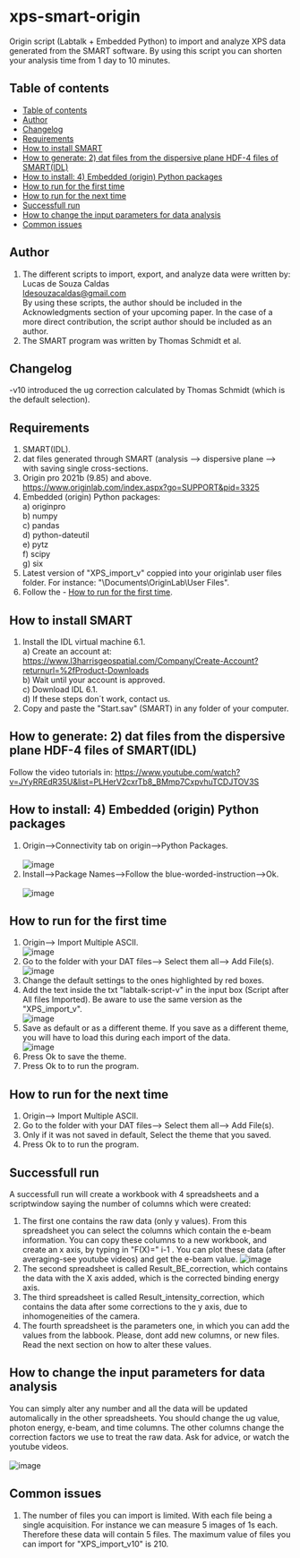 # xps-smart-origin

Origin script (Labtalk + Embedded Python) to import and analyze XPS data generated from the SMART software. By using this script you can shorten your analysis time from 1 day to 10 minutes.

## Table of contents

- [Table of contents](#table-of-contents-)
- [Author](#author)
- [Changelog](#changelog)
- [Requirements](#requirements)
- [How to install SMART](#how-to-install-smart)
- [How to generate: 2) dat files from the dispersive plane HDF-4 files of SMART(IDL)](#how-to-generate--2--dat-files-from-the-dispersive-plane-hdf-4-files-of-smart-idl-)
- [How to install: 4) Embedded (origin) Python packages](#how-to-install--4--embedded--origin--python-packages)
- [How to run for the first time](#how-to-run-for-the-first-time)
- [How to run for the next time](#how-to-run-for-the-next-time)
- [Successfull run](#successfull-run)
- [How to change the input parameters for data analysis](#how-to-change-the-input-parameters-for-data-analysis)
- [Common issues](#common-issues)

## Author

1) The different scripts to import, export, and analyze data were written by:<br>
Lucas de Souza Caldas <br>
ldesouzacaldas@gmail.com<br>
By using these scripts, the author should be included in the Acknowledgments section of your upcoming paper. In the case of a more direct contribution, the script author should be included as an author.
2) The SMART program was written by Thomas Schmidt et al.

## Changelog

-v10 introduced the ug correction calculated by Thomas Schmidt (which is the default selection).

## Requirements

1) SMART(IDL).
2) dat files generated through SMART (analysis --> dispersive plane --> with saving single cross-sections.
3) Origin pro 2021b (9.85) and above. https://www.originlab.com/index.aspx?go=SUPPORT&pid=3325
4) Embedded (origin) Python packages:<br>
  a) originpro<br>
  b) numpy<br>
  c) pandas<br>
  d) python-dateutil<br>
  e) pytz<br>
  f) scipy<br>
  g) six<br>  
5) Latest version of "XPS_import_v" coppied into your originlab user files folder. For instance: "\Documents\OriginLab\User Files". 
6) Follow the - [How to run for the first time](#how-to-run-for-the-first-time).

## How to install SMART

1) Install the IDL virtual machine 6.1.<br>
a) Create an account at:<br>
https://www.l3harrisgeospatial.com/Company/Create-Account?returnurl=%2fProduct-Downloads<br>
b) Wait until your account is approved.<br>
c) Download IDL 6.1.<br>
d) If these steps don´t work, contact us.<br>
2) Copy and paste the "Start.sav" (SMART) in any folder of your computer.

## How to generate: 2) dat files from the dispersive plane HDF-4 files of SMART(IDL)

Follow the video tutorials in:
https://www.youtube.com/watch?v=JYyRREdR35U&list=PLHerV2cxrTb8_BMmp7CxpvhuTCDJTOV3S

## How to install: 4) Embedded (origin) Python packages

1) Origin-->Connectivity tab on origin-->Python Packages.<br>  
![image](https://user-images.githubusercontent.com/42618468/230044368-e53bc0a3-60bb-4c04-a5e9-bcf2cea19bda.png)<br>  
2) Install-->Package Names-->Follow the blue-worded-instruction-->Ok.<br>  
![image](https://user-images.githubusercontent.com/42618468/230045835-3f662a4d-5688-4553-8610-0e64ac552e9f.png)<br>  

## How to run for the first time

1) Origin--> Import Multiple ASCII.<br> 
![image](https://user-images.githubusercontent.com/42618468/230052843-2ff83562-2a3c-45f9-a10f-9da7e80456ff.png)<br>  
2) Go to the folder with your DAT files--> Select them all--> Add File(s).<br> 
![image](https://user-images.githubusercontent.com/42618468/230053332-b6a1b302-e8d4-492b-bd6b-37358518aa10.png)<br>  
3) Change the default settings to the ones highlighted by red boxes.
4) Add the text inside the txt "labtalk-script-v" in the input box (Script after All files Imported). Be aware to use the same version as the "XPS_import_v".<br> 
![image](https://user-images.githubusercontent.com/42618468/230055577-5e2cd8f0-66c4-4c8f-b6cb-f4d6c6c9bb89.png)<br>  
5) Save as default or as a different theme. If you save as a different theme, you will have to load this during each import of the data.<br> 
![image](https://user-images.githubusercontent.com/42618468/230056742-1c7393b1-7061-4dea-a228-ec29ce182d9e.png)<br>  
6) Press Ok to save the theme.
7) Press Ok to to run the program.

## How to run for the next time

1) Origin--> Import Multiple ASCII.<br> 
2) Go to the folder with your DAT files--> Select them all--> Add File(s).<br> 
3) Only if it was not saved in default, Select the theme that you saved.
4) Press Ok to to run the program.

## Successfull run

A successfull run will create a workbook with 4 spreadsheets and a scriptwindow saying the number of columns which were created: 
1) The first one contains the raw data (only y values). From this spreadsheet you can select the columns which contain the e-beam information. You can copy these columns to a new workbook, and create an x axis, by typing in "F(X)=" i-1 . You can plot these data (after averaging-see youtube videos) and get the e-beam value.
![image](https://user-images.githubusercontent.com/42618468/230058626-e5046ac4-cc88-4743-8cae-55f14dc8fcb9.png)
2) The second spreadsheet is called Result_BE_correction, which contains the data with the X axis added, which is the corrected binding energy axis.
3) The third spreadsheet is called Result_intensity_correction, which contains the data after some corrections to the y axis, due to inhomogeneities of the camera.
4) The fourth spreadsheet is the parameters one, in which you can add the values from the labbook. Please, dont add new columns, or new files. Read the next section on how to alter these values.

## How to change the input parameters for data analysis

You can simply alter any number and all the data will be updated automalically in the other spreadsheets. You should change the ug value, photon energy, e-beam, and time columns. The other columns change the correction factors we use to treat the raw data. Ask for advice, or watch the youtube videos.<br>  
![image](https://user-images.githubusercontent.com/42618468/230059556-79e9f563-5e17-43bc-a9b2-2ddd35e6effb.png)<br>  

## Common issues

1) The number of files you can import is limited. With each file being a single acquisition. For instance we can measure 5 images of 1s each. Therefore these data will contain 5 files. The maximum value of files you can import for "XPS_import_v10" is 210.
